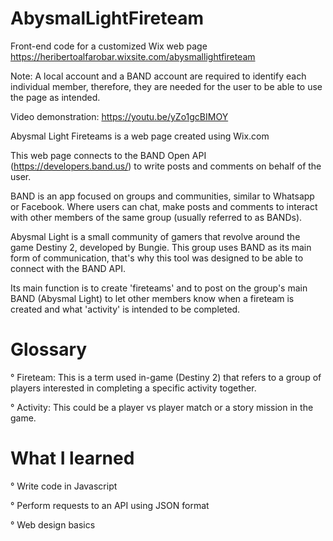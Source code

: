 # AbysmalLightFireteam
Front-end code for a customized Wix web page
https://heribertoalfarobar.wixsite.com/abysmallightfireteam

Note: A local account and a BAND account are required
to identify each individual member, therefore, they are needed
for the user to be able to use the page as intended.

Video demonstration: https://youtu.be/yZo1gcBIMOY


Abysmal Light Fireteams is a web page created using Wix.com

This web page connects to the BAND Open API 
(https://developers.band.us/) to write
posts and comments on behalf of the user.

BAND is an app focused on groups and communities,
similar to Whatsapp or Facebook. Where users can
chat, make posts and comments to interact with other members
of the same group (usually referred to as BANDs).

Abysmal Light is a small community of gamers that revolve around
the game Destiny 2, developed by Bungie.
This group uses BAND as its main form of communication,
that's why this tool was designed to be able to connect with
the BAND API.

Its main function is to create 'fireteams' and to post
on the group's main BAND (Abysmal Light) to let other members
know when a fireteam is created and what 'activity' is 
intended to be completed.

# Glossary

° Fireteam: This is a term used in-game (Destiny 2) that refers to a
group of players interested in completing a specific activity together.

° Activity: This could be a player vs player match or a story mission
in the game.

# What I learned

° Write code in Javascript

° Perform requests to an API using JSON format

° Web design basics

